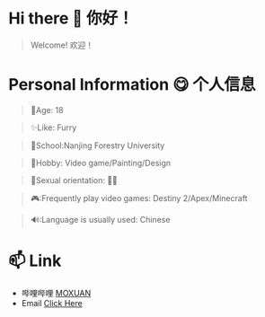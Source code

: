 # Hi there 👋 你好！
> Welcome!
> 欢迎！

# Personal Information 😋 个人信息

> 🙂Age: 18

> ✨Like: Furry

> 🏫School:Nanjing Forestry University

> 🎈Hobby: Video game/Painting/Design

> 🌈Sexual orientation: 🏳️‍🌈

> 🎮:Frequently play video games: Destiny 2/Apex/Minecraft

> 🔊:Language is usually used: Chinese
# 📫 Link
- 哔哩哔哩 [MOXUAN](https://space.bilibili.com/445659425)
- Email [Click Here](mailto:allentaylor737@gmail.com)

